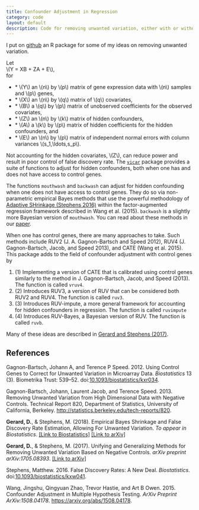 ```yaml
---
title: Confounder Adjustment in Regression
category: code
layout: default
description: Code for removing unwanted variation, either with or without control genes.
---
```


I put on [github](https://github.com/dcgerard/vicar) an R package for some of my ideas on removing unwanted variation.

Let
<br>
\\(Y = XB + ZA + E\\),
<br>
for
-   \* \\(Y\\) an \\(n\\) by \\(p\\) matrix of gene expression data with \\(n\\) samples and \\(p\\) genes,
-   \* \\(X\\) an \\(n\\) by \\(q\\) matrix of \\(q\\) covariates,
-   \* \\(B\\) a \\(q\\) by \\(p\\) matrix of unobserved coefficients for the observed covariates,
-   \* \\(Z\\) an \\(n\\) by \\(k\\) matrix of hidden confounders,
-   \* \\(A\\) a \\(k\\) by \\(p\\) matrix of hidden coefficients for the hidden confounders, and
-   \* \\(E\\) an \\(n\\) by \\(p\\) matrix of independent normal errors with column variances \\(s_1,\ldots,s_p\\).

Not accounting for the hidden covariates, \\(Z\\), can reduce power and
result in poor control of false discovery rate. The
[`vicar`](https://github.com/dcgerard/vicar) package provides a suite
of functions to adjust for hidden confounders, both when one has and
does not have access to control genes.

The functions `mouthwash` and `backwash` can adjust for hidden
confounding when one does not have access to control genes. They do so
via non-parametric empirical Bayes methods that use the powerful
methodology of
[Adaptive SHrinkage (Stephens 2016)](https://doi.org/10.1093/biostatistics/kxw041)
within the factor-augmented regression framework described in Wang et
al. (2015). `backwash` is a slightly more Bayesian version of
`mouthwash`. You can read about these methods in our
[paper](https://doi.org/10.1093/biostatistics/kxy029).

When one has control genes, there are many approaches to take. Such
methods include RUV2 (J. A. Gagnon-Bartsch and Speed 2012), RUV4
(J. Gagnon-Bartsch, Jacob, and Speed 2013), and CATE (Wang et
al. 2015). This package adds to the field of confounder adjustment
with control genes by

1.  (1) Implementing a version of CATE that is calibrated using control genes similarly to the method in J. Gagnon-Bartsch, Jacob, and Speed (2013). The function is called `vruv4`.
2.  (2) Introduces RUV3, a version of RUV that can be considered both RUV2 and RUV4. The function is called `ruv3`.
3.  (3) Introduces RUV-impute, a more general framework for accounting for hidden confounders in regression. The function is called `ruvimpute`
4.  (4) Introduces RUV-Bayes, a Bayesian version of RUV. The function is called `ruvb`.

Many of these ideas are described in [Gerard and Stephens (2017)](https://arxiv.org/abs/1705.08393).


References
----------

Gagnon-Bartsch, Johann A, and Terence P Speed. 2012. Using Control Genes to Correct for Unwanted Variation in Microarray Data. *Biostatistics* 13 (3). Biometrika Trust: 539–52. doi:[10.1093/biostatistics/kxr034](https://doi.org/10.1093/biostatistics/kxr034).

Gagnon-Bartsch, Johann, Laurent Jacob, and Terence Speed. 2013. Removing Unwanted Variation from High Dimensional Data with Negative Controls. Technical Report 820, Department of Statistics, University of California, Berkeley. <http://statistics.berkeley.edu/tech-reports/820>.

**Gerard, D.**, & Stephens, M. (2018). Empirical Bayes
  Shrinkage and False Discovery Rate Estimation, Allowing For Unwanted
  Variation. *To appear in Biostatistics*. [[Link to Biostatistics]](https://doi.org/10.1093/biostatistics/kxy029)
    [[Link to arXiv]](https://arxiv.org/abs/1709.10066)

**Gerard, D.**, & Stephens, M. (2017). Unifying and Generalizing Methods for Removing Unwanted Variation Based on Negative Controls. *arXiv preprint arXiv:1705.08393*. [[Link to arXiv]](https://arxiv.org/abs/1705.08393)

Stephens, Matthew. 2016. False Discovery Rates: A New Deal. *Biostatistics*. doi:[10.1093/biostatistics/kxw041](https://doi.org/10.1093/biostatistics/kxw041).

Wang, Jingshu, Qingyuan Zhao, Trevor Hastie, and Art B Owen. 2015. Confounder Adjustment in Multiple Hypothesis Testing. *ArXiv Preprint ArXiv:1508.04178*. <https://arxiv.org/abs/1508.04178>.
